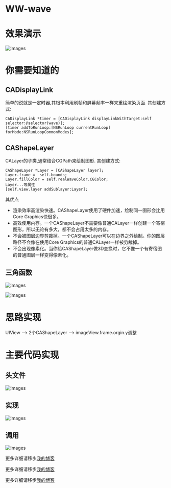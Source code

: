 # WW-wave

# 效果演示

![images](http://img.blog.csdn.net/20160908132050778?watermark/2/text/aHR0cDovL2Jsb2cuY3Nkbi5uZXQv/font/5a6L5L2T/fontsize/400/fill/I0JBQkFCMA==/dissolve/70/gravity/Center)
# 你需要知道的

## CADisplayLink
简单的说就是一定时器,其根本利用刷帧和屏幕频率一样来重绘渲染页面.
其创建方式:
    
    CADisplayLink *timer = [CADisplayLink displayLinkWithTarget:self selector:@selector(wave)];
    [timer addToRunLoop:[NSRunLoop currentRunLoop] forMode:NSRunLoopCommonModes];
    
## CAShapeLayer
CALayer的子类,通常结合CGPath来绘制图形.
其创建方式:
	
	CAShapeLayer *Layer = [CAShapeLayer layer];
	Layer.frame =  self.bounds;
    Layer.fillColor = self.realWaveColor.CGColor;
    Layer...等属性
    [self.view.layer addSublayer:Layer];

其优点    

* 渲染效率高渲染快速。CAShapeLayer使用了硬件加速，绘制同一图形会比用Core Graphics快很多。
* 高效使用内存。一个CAShapeLayer不需要像普通CALayer一样创建一个寄宿图形，所以无论有多大，都不会占用太多的内存。
* 不会被图层边界剪裁掉。一个CAShapeLayer可以在边界之外绘制。你的图层路径不会像在使用Core Graphics的普通CALayer一样被剪裁掉。
* 不会出现像素化。当你给CAShapeLayer做3D变换时，它不像一个有寄宿图的普通图层一样变得像素化。


## 三角函数

![images](https://raw.githubusercontent.com/Josin22/JSWave/master/Images/sinf.png)

![images](https://raw.githubusercontent.com/Josin22/JSWave/master/Images/cosf.png)



# 思路实现

UIView --> 2个CAShapeLayer --> imageView.frame.orgin.y调整

# 主要代码实现
## 头文件

![images](https://raw.githubusercontent.com/Josin22/JSWave/master/Images/code_wave_h.png)

##  实现

![images](http://img.blog.csdn.net/20160909090240628?watermark/2/text/aHR0cDovL2Jsb2cuY3Nkbi5uZXQv/font/5a6L5L2T/fontsize/400/fill/I0JBQkFCMA==/dissolve/70/gravity/Center)

## 调用
![images](http://img.blog.csdn.net/20160909090339987?watermark/2/text/aHR0cDovL2Jsb2cuY3Nkbi5uZXQv/font/5a6L5L2T/fontsize/400/fill/I0JBQkFCMA==/dissolve/70/gravity/Center)





更多详细请移步[我的博客](http://write.blog.csdn.net/postlist)

更多详细请移步[我的博客](http://write.blog.csdn.net/postlist)

更多详细请移步[我的博客](http://write.blog.csdn.net/postlist)
